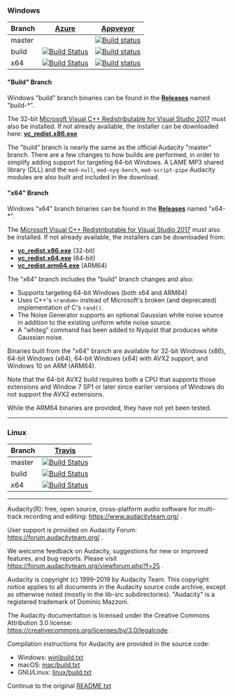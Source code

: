 
### Windows

|   Branch   | [Azure](https://henricj.visualstudio.com/audacity/_build) | [Appveyor](https://ci.appveyor.com/project/henricj/audacity) |
|------------|------------|------------|
|   master   |            | [![Build status](https://ci.appveyor.com/api/projects/status/4fdw8hf8ca6ktofd/branch/master?svg=true)](https://ci.appveyor.com/project/henricj/audacity-n5suy/branch/master) |
|    build   | [![Build Status](https://henricj.visualstudio.com/audacity/_apis/build/status/audacity-CI?branchName=build)](https://henricj.visualstudio.com/audacity/_build/latest?definitionId=4&branchName=build) | [![Build status](https://ci.appveyor.com/api/projects/status/acbs8m3vavu51yeu/branch/build?svg=true)](https://ci.appveyor.com/project/henricj/audacity/branch/build) |
|     x64    | [![Build Status](https://henricj.visualstudio.com/audacity/_apis/build/status/audacity-CI?branchName=x64)](https://henricj.visualstudio.com/audacity/_build/latest?definitionId=4&branchName=x64) | [![Build status](https://ci.appveyor.com/api/projects/status/acbs8m3vavu51yeu/branch/x64?svg=true)](https://ci.appveyor.com/project/henricj/audacity/branch/x64) |

#### "Build" Branch

Windows "build" branch binaries can be found in the **[Releases](../../releases/latest)**
named "build-*".

The 32-bit [Microsoft Visual C++ Redistributable for Visual Studio 2017](https://www.visualstudio.com/downloads/)
must also be installed. If not already available, the installer can be
downloaded here: **[vc_redist.x86.exe](https://aka.ms/vs/15/release/vc_redist.x86.exe)**

The "build" branch is nearly the same as the official Audacity "master" branch.  There
are a few changes to how builds are performed, in order to simplify adding support for
targeting 64-bit Windows.  A LAME MP3 shared library (DLL) and the ```mod-null```,
```mod-nyq-bench```, ```mod-script-pipe``` Audacity modules are also built and
included in the download.

#### "x64" Branch

Windows "x64" branch binaries can be found in the **[Releases](../../releases/latest)**
named "x64-*".

The [Microsoft Visual C++ Redistributable for Visual Studio 2017](https://www.visualstudio.com/downloads/)
must also be installed. If not already available, the installers can be
downloaded from:
* **[vc_redist.x86.exe](https://aka.ms/vs/15/release/vc_redist.x86.exe)** (32-bit)
* **[vc_redist.x64.exe](https://aka.ms/vs/15/release/vc_redist.x64.exe)** (64-bit)
* **[vc_redist.arm64.exe](https://aka.ms/vs/15/release/vc_redist.arm64.exe)** (ARM64)

The "x64" branch includes the "build" branch changes and also:
* Supports targeting 64-bit Windows (both x64 and ARM64)
* Uses C++'s ```<random>``` instead of Microsoft's broken (and deprecated) implementation
of C's ```rand()```.
* The Noise Generator supports an optional Gaussian white noise source in addition
  to the existing uniform white noise source.
* A "whiteg" command has been added to Nyquist that produces white Gaussian noise.

Binaries built from the "x64" branch are available for 32-bit Windows (x86), 64-bit
Windows (x64), 64-bit Windows (x64) with AVX2 support, and Windows 10 on ARM (ARM64).

Note that the 64-bit AVX2 build requires both a CPU that supports those extensions
and Window 7 SP1 or later since earlier versions of Windows do not support the AVX2
extensions.

While the ARM64 binaries are provided, they have not yet been tested.


***

### Linux

|   Branch   | [Travis](https://travis-ci.org/henricj/audacity) |
|------------|------------|
|   master   | [![Build Status](https://travis-ci.org/henricj/audacity.svg?branch=master)](https://travis-ci.org/henricj/audacity) |
|   build    | [![Build Status](https://travis-ci.org/henricj/audacity.svg?branch=build)](https://travis-ci.org/henricj/audacity) |
|    x64     | [![Build Status](https://travis-ci.org/henricj/audacity.svg?branch=x64)](https://travis-ci.org/henricj/audacity) |

***

Audacity(R): free, open source, cross-platform audio software for
multi-track recording and editing: https://www.audacityteam.org/ .

User support is provided on Audacity Forum:
https://forum.audacityteam.org/ .

We welcome feedback on Audacity, suggestions for new or improved features,
and bug reports. Please visit https://forum.audacityteam.org/viewforum.php?f=25 .

Audacity is copyright (c) 1999-2019 by Audacity Team. This copyright
notice applies to all documents in the Audacity source code archive,
except as otherwise noted (mostly in the lib-src subdirectories).
"Audacity" is a registered trademark of Dominic Mazzoni.

The Audacity documentation is licensed under the Creative Commons
Attribution 3.0 license: https://creativecommons.org/licenses/by/3.0/legalcode .

Compilation instructions for Audacity are provided in the source code:
* Windows: [win\build.txt](win/build.txt)
* macOS: [mac/build.txt](mac/build.txt)
* GNU/Linux: [linux/build.txt](linux/build.txt)

Continue to the original [README.txt](README.txt)

